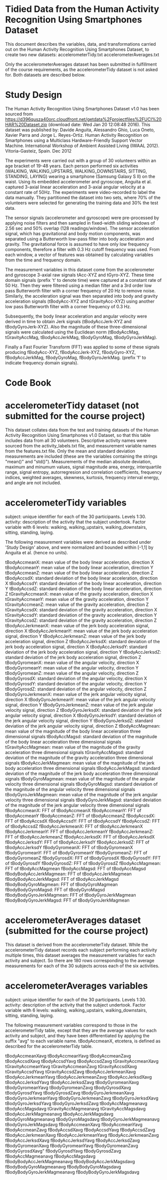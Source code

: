 Tidied Data from the Human Activity Recognition Using Smartphones Dataset
=====================================================================================

This document describes the variables, data, and transformations carried out on the Human Activity Recognition Using Smartphones Dataset, to create two new datasets:
accelerometerTidy.txt
accelerometerAverages.txt

Only the accelerometerAverages dataset has been submitted in fulfillment of the course requirements, as the accelerometerTidy dataset is not asked for. Both datasets are described below.


Study Design
============
The Human Activity Recognition Using Smartphones Dataset v1.0 has been sourced from https://d396qusza40orc.cloudfront.net/getdata%2Fprojectfiles%2FUCI%20HAR%20Dataset.zip (download date: Wed Jan 20 12:08:48 2016). This dataset was published by:
Davide Anguita, Alessandro Ghio, Luca Oneto, Xavier Parra and Jorge L. Reyes-Ortiz. Human Activity Recognition on Smartphones using a Multiclass Hardware-Friendly Support Vector Machine. International Workshop of Ambient Assisted Living (IWAAL 2012). Vitoria-Gasteiz, Spain. Dec 2012

The experiments were carried out with a group of 30 volunteers within an age bracket of 19-48 years. Each person performed six activities (WALKING, WALKING_UPSTAIRS, WALKING_DOWNSTAIRS, SITTING, STANDING, LAYING) wearing a smartphone (Samsung Galaxy S II) on the waist. Using its embedded accelerometer and gyroscope, Anguita et al. captured 3-axial linear acceleration and 3-axial angular velocity at a constant rate of 50Hz. The experiments were video-recorded to label the data manually. They partitioned the dataset into two sets, where 70% of the volunteers were selected for generating the training data and 30% the test data. 

The sensor signals (accelerometer and gyroscope) were pre-processed by applying noise filters and then sampled in fixed-width sliding windows of 2.56 sec and 50% overlap (128 readings/window). The sensor acceleration signal, which has gravitational and body motion components, was separated using a Butterworth low-pass filter into body acceleration and gravity. The gravitational force is assumed to have only low frequency components, therefore a filter with 0.3 Hz cutoff frequency was used. From each window, a vector of features was obtained by calculating variables from the time and frequency domain.

The measurement variables in this dataset come from the accelerometer and gyroscope 3-axial raw signals tAcc-XYZ and tGyro-XYZ. These time domain signals (prefix 't' to denote time) were captured at a constant rate of 50 Hz. Then they were filtered using a median filter and a 3rd order low pass Butterworth filter with a corner frequency of 20 Hz to remove noise. Similarly, the acceleration signal was then separated into body and gravity acceleration signals (tBodyAcc-XYZ and tGravityAcc-XYZ) using another low pass Butterworth filter with a corner frequency of 0.3 Hz. 

Subsequently, the body linear acceleration and angular velocity were derived in time to obtain Jerk signals (tBodyAccJerk-XYZ and tBodyGyroJerk-XYZ). Also the magnitude of these three-dimensional signals were calculated using the Euclidean norm (tBodyAccMag, tGravityAccMag, tBodyAccJerkMag, tBodyGyroMag, tBodyGyroJerkMag). 

Finally a Fast Fourier Transform (FFT) was applied to some of these signals producing fBodyAcc-XYZ, fBodyAccJerk-XYZ, fBodyGyro-XYZ, fBodyAccJerkMag, fBodyGyroMag, fBodyGyroJerkMag. (prefix 'f' to indicate frequency domain signals).


Code Book
=========

accelerometerTidy dataset (not submitted for the course project)
=========================
This dataset collates data from the test and training datasets of the Human Activity Recognition Using Smartphones v1.0 Dataset, so that this table includes data from all 30 volunteers. Descriptive activity names were sourced from the activity_labels.txt file, and measurement variable names from the features.txt file. Only the mean and standard deviation measurements are included (these are the variables containing the strings "mean()" and "std()"). Measurements of the median absolute deviation, maximum and minumum values, signal magnitude area, energy, interquartile range, signal entropy, autorregresion and correlation coefficients, frequency indices, weighted averages, skewness, kurtosis, frequency interval energy, and angle are not included.

accelerometerTidy variables
===========================
subject: unique identifier for each of the 30 participants. Levels 1:30.
activity: description of the activity that the subject undertook. Factor variable with 6 levels: walking, walking_upstairs, walking_downstairs, sitting, standing, laying.

The following measurement variables were derived as described under 'Study Design' above, and were normalized and bounded within [-1,1] by Anguita et al. (hence no units).

tBodyAccmeanX: mean value of the body linear acceleration, direction X 
tBodyAccmeanY: mean value of the body linear acceleration, direction Y 
tBodyAccmeanZ: mean value of the body linear acceleration, direction Z 
tBodyAccsdX: standard deviation of the body linear acceleration, direction X
tBodyAccsdY: standard deviation of the body linear acceleration, direction Y
tBodyAccsdZ: standard deviation of the body linear acceleration, direction Z
tGravityAccmeanX: mean value of the gravity acceleration, direction X
tGravityAccmeanY: mean value of the gravity acceleration, direction Y
tGravityAccmeanZ: mean value of the gravity acceleration, direction Z
tGravityAccsdX: standard deviation of the gravity acceleration, direction X
tGravityAccsdY: standard deviation of the gravity acceleration, direction Y
tGravityAccsdZ: standard deviation of the gravity acceleration, direction Z
tBodyAccJerkmeanX: mean value of the jerk body acceleration signal, direction X
tBodyAccJerkmeanY: mean value of the jerk body acceleration signal, direction Y
tBodyAccJerkmeanZ: mean value of the jerk body acceleration signal, direction Z
tBodyAccJerksdX: standard deviation of the jerk body acceleration signal, direction X
tBodyAccJerksdY: standard deviation of the jerk body acceleration signal, direction Y
tBodyAccJerksdZ: standard deviation of the jerk body acceleration signal, direction Z
tBodyGyromeanX: mean value of the angular velocity, direction X
tBodyGyromeanY: mean value of the angular velocity, direction Y
tBodyGyromeanZ: mean value of the angular velocity, direction Z
tBodyGyrosdX: standard deviation of the angular velocity, direction X
tBodyGyrosdY: standard deviation of the angular velocity, direction Y
tBodyGyrosdZ: standard deviation of the angular velocity, direction Z
tBodyGyroJerkmeanX: mean value of the jerk angular velocity signal, direction X
tBodyGyroJerkmeanY: mean value of the jerk angular velocity signal, direction Y
tBodyGyroJerkmeanZ: mean value of the jerk angular velocity signal, direction Z
tBodyGyroJerksdX: standard deviation of the jerk angular velocity signal, direction X
tBodyGyroJerksdY: standard deviation of the jerk angular velocity signal, direction Y
tBodyGyroJerksdZ: standard deviation of the jerk angular velocity signal, direction Z
tBodyAccMagmean: mean value of the magnitude of the body linear acceleration three dimensional signals
tBodyAccMagsd: standard deviation of the magnitude of the body linear acceleration three dimensional signals
tGravityAccMagmean: mean value of the magnitude of the gravity acceleration three dimensional signals
tGravityAccMagsd: standard deviation of the magnitude of the gravity acceleration three dimensional signals
tBodyAccJerkMagmean: mean value of the magnitude of the jerk body acceleration three dimensional signals
tBodyAccJerkMagsd: standard deviation of the magnitude of the jerk body acceleration three dimensional signals
tBodyGyroMagmean: mean value of the magnitude of the angular velocity three dimensional signals
tBodyGyroMagsd: standard deviation of the magnitude of the angular velocity three dimensional signals
tBodyGyroJerkMagmean: mean value of the magnitude of the jerk angular velocity three dimensional signals
tBodyGyroJerkMagsd: standard deviation of the magnitude of the jerk angular velocity three dimensional signals
fBodyAccmeanX: FFT of tBodyAccmeanX
fBodyAccmeanY: FFT of tBodyAccmeanY
fBodyAccmeanZ: FFT of tBodyAccmeanZ
fBodyAccsdX: FFT of tBodyAccsdX
fBodyAccsdY: FFT of tBodyAccsdY
fBodyAccsdZ: FFT of tBodyAccsdZ
fBodyAccJerkmeanX: FFT of tBodyAccJerkmeanX
fBodyAccJerkmeanY: FFT of tBodyAccJerkmeanY
fBodyAccJerkmeanZ: FFT of tBodyAccJerkmeanZ
fBodyAccJerksdX: FFT of tBodyAccJerksdX
fBodyAccJerksdY: FFT of tBodyAccJerksdY
fBodyAccJerksdZ: FFT of tBodyAccJerksdY
fBodyGyromeanX: FFT of tBodyGyromeanX
fBodyGyromeanY: FFT of tBodyGyromeanY
fBodyGyromeanZ: FFT of tBodyGyromeanZ
fBodyGyrosdX: FFT of tBodyGyrosdX
fBodyGyrosdY: FFT of tBodyGyrosdY
fBodyGyrosdZ: FFT of tBodyGyrosdZ
fBodyAccMagmean: FFT of tBodyAccMagmean
fBodyAccMagsd: FFT of tBodyAccMagsd
fBodyBodyAccJerkMagmean: FFT of tBodyAccJerkMagmean
fBodyBodyAccJerkMagsd: FFT of tBodyAccJerkMagsd
fBodyBodyGyroMagmean: FFT of tBodyGyroMagmean
fBodyBodyGyroMagsd: FFT of tBodyGyroMagsd
fBodyBodyGyroJerkMagmean: FFT of tBodyGyroJerkMagmean
fBodyBodyGyroJerkMagsd: FFT of tBodyGyroJerkMagmean


accelerometerAverages dataset (submitted for the course project)
=============================

This dataset is derived from the accelerometerTidy dataset. While the accelerometerTidy dataset records each subject performing each actiivity multiple times, this dataset averages the measurement variables for each activity and subject. So there are 180 rows corresponding to the average measurements for each of the 30 subjects across each of the six activities.

accelerometerAverages variables
===========================
subject: unique identifier for each of the 30 participants. Levels 1:30.
activity: description of the activity that the subject undertook. Factor variable with 6 levels: walking, walking_upstairs, walking_downstairs, sitting, standing, laying.

The following measurement variables correspond to those in the accelerometerTidy table, except that they are the average values for each activity and subject, and they have been differentiated by applying the suffix "avg" to each variable name. tBodyAccmeanX, etcetera, is defined as described for the accelerometerTidy table.

tBodyAccmeanXavg
tBodyAccmeanYavg
tBodyAccmeanZavg
tBodyAccsdXavg
tBodyAccsdYavg
tBodyAccsdZavg
tGravityAccmeanXavg
tGravityAccmeanYavg
tGravityAccmeanZavg
tGravityAccsdXavg
tGravityAccsdYavg
tGravityAccsdZavg
tBodyAccJerkmeanXavg
tBodyAccJerkmeanYavg
tBodyAccJerkmeanZavg
tBodyAccJerksdXavg
tBodyAccJerksdYavg
tBodyAccJerksdZavg
tBodyGyromeanXavg
tBodyGyromeanYavg
tBodyGyromeanZavg
tBodyGyrosdXavg
tBodyGyrosdYavg
tBodyGyrosdZavg
tBodyGyroJerkmeanXavg
tBodyGyroJerkmeanYavg
tBodyGyroJerkmeanZavg
tBodyGyroJerksdXavg
tBodyGyroJerksdYavg
tBodyGyroJerksdZavg
tBodyAccMagmeanavg
tBodyAccMagsdavg
tGravityAccMagmeanavg
tGravityAccMagsdavg
tBodyAccJerkMagmeanavg
tBodyAccJerkMagsdavg
tBodyGyroMagmeanavg
tBodyGyroMagsdavg
tBodyGyroJerkMagmeanavg
tBodyGyroJerkMagsdavg
fBodyAccmeanXavg
fBodyAccmeanYavg
fBodyAccmeanZavg
fBodyAccsdXavg
fBodyAccsdYavg
fBodyAccsdZavg
fBodyAccJerkmeanXavg
fBodyAccJerkmeanYavg
fBodyAccJerkmeanZavg
fBodyAccJerksdXavg
fBodyAccJerksdYavg
fBodyAccJerksdZavg
fBodyGyromeanXavg
fBodyGyromeanYavg
fBodyGyromeanZavg
fBodyGyrosdXavg"
fBodyGyrosdYavg
fBodyGyrosdZavg
fBodyAccMagmeanavg
fBodyAccMagsdavg
fBodyBodyAccJerkMagmeanavg
fBodyBodyAccJerkMagsdavg
fBodyBodyGyroMagmeanavg
fBodyBodyGyroMagsdavg
fBodyBodyGyroJerkMagmeanavg
fBodyBodyGyroJerkMagsdavg
